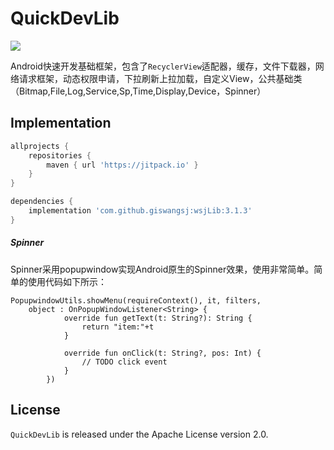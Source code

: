 # QuickDevLib

[![](https://jitpack.io/v/giswangsj/wsjLib.svg)](https://jitpack.io/#giswangsj/wsjLib)

Android快速开发基础框架，包含了`RecyclerView`适配器，缓存，文件下载器，网络请求框架，动态权限申请，下拉刷新上拉加载，自定义View，公共基础类（Bitmap,File,Log,Service,Sp,Time,Display,Device，Spinner）

Implementation
----


```groovy
allprojects {
    repositories {
        maven { url 'https://jitpack.io' }
    }
}

dependencies {
	implementation 'com.github.giswangsj:wsjLib:3.1.3'
}
```

##### Spinner

Spinner采用popupwindow实现Android原生的Spinner效果，使用非常简单。简单的使用代码如下所示：

```
PopupwindowUtils.showMenu(requireContext(), it, filters, 
	object : OnPopupWindowListener<String> {
			override fun getText(t: String?): String {
				return "item:"+t
			}

			override fun onClick(t: String?, pos: Int) {
				// TODO click event
			}
		})
```



## License

`QuickDevLib` is released under the Apache License version 2.0.